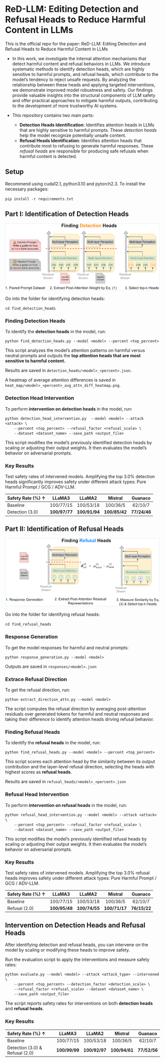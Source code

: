 # ReD-LLM: Editing Detection and Refusal Heads to Reduce Harmful Content in LLMs

This is the official repo for the paper: ReD-LLM: Editing Detection and Refusal Heads to Reduce Harmful Content in LLMs

* In this work, we investigate the internal attention mechanisms that detect harmful content and refusal behaviors in LLMs. We introduce systematic methods to identify detection heads, which are highly sensitive to harmful prompts, and refusal heads, which contribute to the model’s tendency to reject unsafe requests. By analyzing the relationship between these heads and applying targeted interventions, we demonstrate improved model robustness and safety. Our findings provide valuable insights into the structural components of LLM safety and offer practical approaches to mitigate harmful outputs, contributing to the development of more trustworthy AI systems.

* This repository contains two main parts:
    * **Detection Heads Identification**: Identifies attention heads in LLMs that are highly sensitive to harmful prompts. These *detection heads* help the model recognize potentially unsafe content.
    * **Refusal Heads Identification**: Identifies attention heads that contribute most to refusing to generate harmful responses. These *refusal heads* are responsible for producing safe refusals when harmful content is detected.

## Setup
Recommend using cuda12.1, python3.10 and pytorch2.3. To install the necessary packages:

`pip install -r requirements.txt`

## Part I: Identification of Detection Heads
![Overview of Detection Head Identification](figs/overview_detection.png)

Go into the folder for identifying detection heads:

`cd find_detection_heads`

### Finding Detection Heads
To identify the **detection heads** in the model, run:

```
python find_detection_heads.py --model <model> --percent <top_percent>
```

This script analyzes the model’s attention patterns on harmful versus neutral prompts and outputs the **top attention heads that are most sensitive to harmful content.**

Results are saved in `detection_heads/<model>_<percent>.json`.

A heatmap of average attention differences is saved in `heat_map/<model>_<percent>_avg_attn_diff_heatmap.png`.

### Detection Head Intervention
To perform **intervention on detection heads** in the model, run:

```
python detection_head_intervention.py  --model <model> --attack <attack> \
    --percent <top_percent> --refusal_factor <refusal_scale> \
    --dataset <dataset_name> --save_path <output_file>
```

This script modifies the model’s previously identified detection heads by scaling or adjusting their output weights. It then evaluates the model’s behavior on adversarial prompts.

### Key Results
Test safety rates of intervened models. Amplifying the top 3.0% detection heads significantly improves safety under different attack types: Pure Harmful Prompt / GCG / ADV-LLM.

| Safety Rate (%) ↑ | LLaMA3 | LLaMA2 | Mistral | Guanaco |
| :--- | :---: | :---: | :---: | :---: |
| Baseline | 100/77/15 | 100/53/18 | 100/36/5 | 62/10/7 |
| Detection (3.0) | **100/97/77** | **100/91/94** | **100/85/42** | **77/24/46** |

## Part II: Identification of Refusal Heads
![Overview of Refusal Head Identification](figs/overview_refusal.png)

Go into the folder for identifying refusal heads:

`cd find_refusal_heads`

### Response Generation
To get the model responses for harmful and neutral prompts:

```
python response_generation.py --model <model>
```

Outputs are saved in `responses/<model>.json`

### Extrace Refusal Direction
To get the refusal direction, run:

```
python extract_direction_attn.py --model <model>
```

The script computes the refusal direction by averaging post-attention residuals over generated tokens for harmful and neutral responses and taking their difference to identify attention heads driving refusal behavior.

### Finding Refusal Heads
To identify the **refusal heads** in the model, run:

```
python find_refusal_heads.py --model <model> --percent <top_percent>
```

This script scores each attention head by the similarity between its output contribution and the layer-level refusal direction, selecting the heads with highest scores as **refusal heads**.

Results are saved in `refusal_heads/<model>_<percent>.json`

### Refusal Head Intervention

To perform **intervention on refusal heads** in the model, run:

```
python refusal_head_intervention.py --model <model> --attack <attack> \
    --percent <top_percent> --refusal_factor <refusal_scale> \
    --dataset <dataset_name> --save_path <output_file>
```

This script modifies the model’s previously identified refusal heads by scaling or adjusting their output weights. It then evaluates the model’s behavior on adversarial prompts.

### Key Results
Test safety rates of intervened models. Amplifying the top 3.0% refusal heads improves safety under different attack types: Pure Harmful Prompt / GCG / ADV-LLM.

| Safety Rate (%) ↑ | LLaMA3 | LLaMA2 | Mistral | Guanaco |
| :--- | :---: | :---: | :---: | :---: |
| Baseline | 100/77/15 | 100/53/18 | 100/36/5 | 62/10/7 |
| Refusal (2.0) | **100/95/48** | **100/74/55** | **100/71/17** | **76/15/22** |

## Intervention on Detection Heads and Refusal Heads
After identifying detection and refusal heads, you can intervene on the model by scaling or modifying these heads to improve safety.

Run the evaluation script to apply the interventions and measure safety rates:

```
python evaluate.py --model <model> --attack <attack_type> --intervened \
    --percent <top_percent> --detection_factor <detection_scale> \
    --refusal_factor <refusal_scale> --dataset <dataset_name> \
    --save_path <output_file>
```

The script reports safety rates for interventions on both **detection heads** and **refusal heads**.

### Key Results
| Safety Rate (%) ↑ | LLaMA3 | LLaMA2 | Mistral | Guanaco |
| :--- | :---: | :---: | :---: | :---: |
| Baseline | 100/77/15 | 100/53/18 | 100/36/5 | 62/10/7 |
| Detection (3.0) & Refusal (2.0) | **100/99/99** | **100/92/97** | **100/94/61** | **77/52/56** |